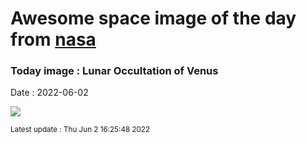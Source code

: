 
# Awesome space image of the day from [nasa](https://api.nasa.gov/)

### Today image : Lunar Occultation of Venus

Date : 2022-06-02


![](https://apod.nasa.gov/apod/image/2206/OccultationVenusQuentinGineys1024.gif)

<small>Latest update : Thu Jun  2 16:25:48 2022</small>



